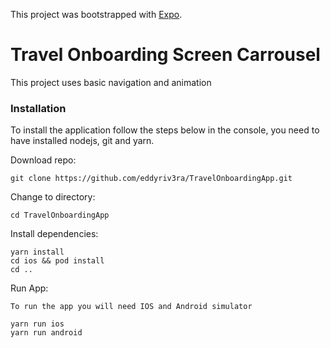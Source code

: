 This project was bootstrapped with [Expo](https://docs.expo.dev/).

# Travel Onboarding Screen Carrousel

This project uses basic navigation and animation

### Installation

To install the application follow the steps below in the console, you need to have installed nodejs, git and yarn.

Download repo:

```
git clone https://github.com/eddyriv3ra/TravelOnboardingApp.git
```

Change to directory:

```
cd TravelOnboardingApp
```

Install dependencies:

```
yarn install
cd ios && pod install
cd ..
```

Run App:

```
To run the app you will need IOS and Android simulator

yarn run ios
yarn run android
```
